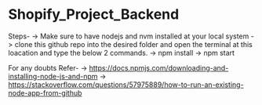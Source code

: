 # Shopify_Project_Backend

Steps-
-> Make sure to have nodejs and nvm installed at your local system
-> clone this github repo into the desired folder and open the terminal at this loacation and type the below 2 commands. 
-> npm install
-> npm start

For any doubts Refer-
-> https://docs.npmjs.com/downloading-and-installing-node-js-and-npm
-> https://stackoverflow.com/questions/57975889/how-to-run-an-existing-node-app-from-github
